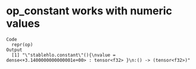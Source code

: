 # op_constant works with numeric values

    Code
      repr(op)
    Output
      [1] "\"stablehlo.constant\"(){\nvalue = dense<+3.1400000000000001e+00> : tensor<f32> }\n:() -> (tensor<f32>)"


